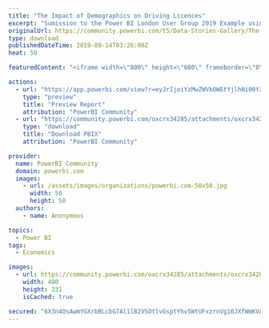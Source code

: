 ```yaml
---
title: "The Impact of Demographics on Driving Licences"
excerpt: "Sumission to the Power BI London User Group 2019 Example using Python visuals demostrating the impact of demographics in relation to driving"
originalUrl: https://community.powerbi.com/t5/Data-Stories-Gallery/The-Impact-of-Demographics-on-Driving-Licences/m-p/792359
type: download
publishedDateTime: 2019-09-14T03:26:00Z
heat: 50

featuredContent: "<iframe width=\"800\" height=\"600\" frameborder=\"0\" src=\"https://app.powerbi.com/view?r=eyJrIjoiYzMwZWVkOWEtYjlhNi00YzI2LWExODctNWViN2U5Njg0NjYxIiwidCI6IjRlMWY1ZGU4LTg4NWQtNGY2Yy1iMDQwLWYxNDFhZTFmYzQ5OSIsImMiOjZ9\"></iframe>"

actions:
  - url: "https://app.powerbi.com/view?r=eyJrIjoiYzMwZWVkOWEtYjlhNi00YzI2LWExODctNWViN2U5Njg0NjYxIiwidCI6IjRlMWY1ZGU4LTg4NWQtNGY2Yy1iMDQwLWYxNDFhZTFmYzQ5OSIsImMiOjZ9"
    type: "preview"
    title: "Preview Report"
    attribution: "PowerBI Community"
  - url: "https://community.powerbi.com/oxcrx34285/attachments/oxcrx34285/DataStoriesGallery/2992/2/The%20Impact%20of%20Demographics%20on%20Driving%20Licences.pbix"
    type: "download"
    title: "Download PBIX"
    attribution: "PowerBI Community"

provider:
  name: PowerBI Community
  domain: powerbi.com
  images:
    - url: /assets/images/organizations/powerbi.com-50x50.jpg
      width: 50
      height: 50
  authors:
    - name: Anonymous

topics:
  - Power BI
tags:
  - Economics

images:
  - url: https://community.powerbi.com/oxcrx34285/attachments/oxcrx34285/DataStoriesGallery/2992/1/Driving%20Licence%20Thumbnail.jpg
    width: 400
    height: 231
    isCached: true

secured: "6X3n4OsAwmYGXrbBLcbG7Al1lB2VSOtlvGsptYhv5WtUFxzrnVg16JXfWmKVAlWKBlEM6/YZRMzL4gl1N0bJu1PJ3zEV7l96b6xXkSDxEM2JlfqLABad8bahAG6iNrgcYj8a9JpPL0AS9dRBEc7rXs6azk5GrUbcIPjBZGYWyfV9L0J7lHuUTAIrklLZMirzVdsKqBw4nxTQH6zXyuJzdjKvVd+0jII5I4qZKL7zbhuPA8xoMbAaE2HveJQS8LM2KagWtsQZqWE2I7Rdb7SCh7vo47qbEho0UMPox5foxEJvZ4phy/BGJtmGZh6JbPjufrGISfJ53EVAzNcX1v8ogm/2JCkNLqND/Y4Daa8tcbekUfuULK3gY+NeDFb2/GR8HhfAHo5JMyX3Gqes0LRhJQ==;8TBcX8sjvACwJT4Ae/oS+w=="
---
```


